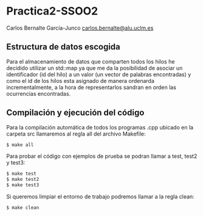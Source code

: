 # Practica2-SSOO2


Carlos Bernalte García-Junco <carlos.bernalte@alu.uclm.es>
## Estructura de datos escogida
Para el almacenamiento de datos que comparten todos los hilos he decidido utilizar un std::map ya que me da la posibilidad de asociar un identificador (id del hilo) a un valor (un vector de palabras encontradas) y como el id de los hilos esta asignado de manera ordenarda incrementalmente, a la hora de representarlos sandran en orden las ocurrencias encontradas.

## Compilación y ejecución del código

Para la compilación automática de todos los programas .cpp ubicado en la carpeta src llamaremos al regla all del archivo Makefile:
```sh
$ make all
```
Para probar el código con ejemplos de prueba se podran llamar a test, test2 y test3:
```sh
$ make test
$ make test2
$ make test3
```
Si queremos limpiar el entorno de trabajo podremos llamar a la regla clean:
```sh
$ make clean
```
